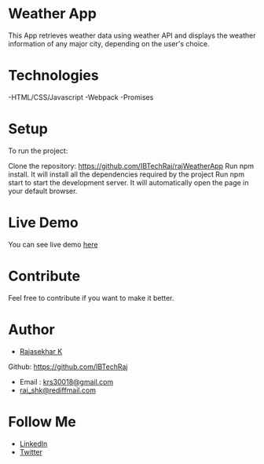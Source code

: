 # Weather App

This App retrieves weather data using weather API and displays the weather information of any major city, depending on the user's choice.

# Technologies

-HTML/CSS/Javascript
-Webpack
-Promises

# Setup
To run the project:

Clone the repository: https://github.com/IBTechRaj/rajWeatherApp
Run npm install. It will install all the dependencies required by the project
Run npm start to start the development server. It will automatically open the page in your default browser.

# Live Demo
You can see live demo [ here ](https://ibtechraj.github.io/weatherApp/)

# Contribute
Feel free to contribute if you want to make it better.

# Author
* [Rajasekhar K ](https://github.com/IBTechRaj)

Github: https://github.com/IBTechRaj
* Email : krs30018@gmail.com 
* raj_shk@rediffmail.com

# Follow Me

* [LinkedIn](https://www.linkedin.com/in/rajkatakamsetty/)
* [Twitter](https://twitter.com/IBTechRaj)



